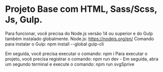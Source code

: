 # Projeto Base com HTML, Sass/Scss, Js, Gulp.

Para funcionar, você precisa do Node.js versão 14 ou superior e do Gulp também instalado globalmente.
Node.js: https://nodejs.org/en/ Comando para instalar o Gulp: npm install --global gulp-cli

Em seguida, você precisa executar o comando: npm i
Para executar o projeto, você precisa registrar o comando: npm run dev - Em seguida, abra um segundo terminal e execute o comando: npm run svgSprive
